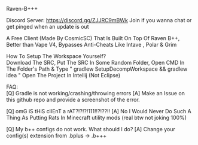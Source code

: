 Raven-B+++

Discord Server: https://discord.gg/ZJJRC9mBWk
Join if you wanna chat or get pinged when an update is out

A Free Client (Made By CosmicSC) That Is Built On Top Of Raven B++, Better than Vape V4, Bypasses Anti-Cheats Like Intave , Polar & Grim

How To Setup The Workspace Yourself?                                                                                                                                                                                                   
Download The SRC,
Put The SRC In Some Random Folder,
Open CMD In The Folder's Path & Type " gradlew SetupDecompWorkspace && gradlew idea "
Open The Project In Intellij (Not Eclipse)

FAQ:                                                                                                                                                                                                                         
[Q] Gradle is not working/crashing/throwing errors
[A] Make an Issue on this github repo and provide a screenshot of the error.

[Q] omG iS tHiS clIEnT a rAT?!?!?!111!!?!??!!
[A] No I Would Never Do Such A Thing As Putting Rats In Minecraft utility mods (real btw not joking 100%)

[Q] My b++ configs do not work. What should I do?
[A] Change your config(s) extension from .bplus -> .b+++
